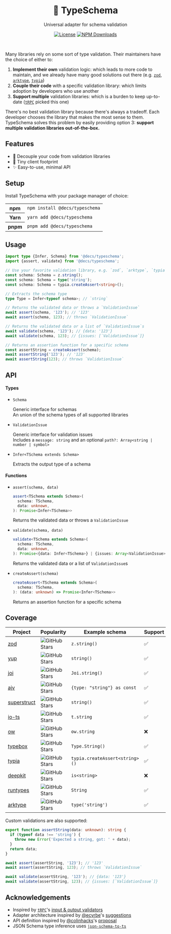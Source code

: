 <div id="header">
  <h1 align="center">🛵 TypeSchema</h1>
  <p align="center">Universal adapter for schema validation</p>
  <p align="center">
  <a href="https://opensource.org/licenses/MIT" rel="nofollow"><img src="https://img.shields.io/github/license/decs/typeschema" alt="License"></a>
  <a href="https://www.npmjs.com/package/@decs/typeschema" rel="nofollow"><img src="https://img.shields.io/npm/dw/@decs/typeschema.svg" alt="NPM Downloads"></a>
  </p>

  <br />
</div>

Many libraries rely on some sort of type validation. Their maintainers have the choice of either to:

1. ⁠**Implement their own** validation logic: which leads to more code to maintain, and we already have many good solutions out there (e.g. [`zod`](https://zod.dev), [`arktype`](https://arktype.io), [`typia`](https://typia.io))
1. **Couple their code** with a specific validation library: which limits adoption by developers who use another
1. **Support multiple** validation libraries: which is a burden to keep up-to-date ([`tRPC`](https://trpc.io/) picked this one)

There's no best validation library because there's always a tradeoff. Each developer chooses the library that makes the most sense to them. TypeSchema solves this problem by easily providing option 3: **support multiple validation libraries out-of-the-box.**

## Features

- 🚀 Decouple your code from validation libraries
- 🍃 Tiny client footprint
- ✨ Easy-to-use, minimal API

## Setup

Install TypeSchema with your package manager of choice:

<table>
  <tr>
    <th>npm</th>
    <td><code>npm install @decs/typeschema</code></td>
  </tr>
  <tr>
    <th>Yarn</th>
    <td><code>yarn add @decs/typeschema</code></td>
  </tr>
  <tr>
    <th>pnpm</th>
    <td><code>pnpm add @decs/typeschema</code></td>
  </tr>
</table>

## Usage

```ts
import type {Infer, Schema} from '@decs/typeschema';
import {assert, validate} from '@decs/typeschema';

// Use your favorite validation library, e.g. `zod`, `arktype`, `typia`
const schema: Schema = z.string();
const schema: Schema = type('string');
const schema: Schema = typia.createAssert<string>();

// Extracts the schema type
type Type = Infer<typeof schema>; // `string`

// Returns the validated data or throws a `ValidationIssue`
await assert(schema, '123'); // '123'
await assert(schema, 123); // throws `ValidationIssue`

// Returns the validated data or a list of `ValidationIssue`s
await validate(schema, '123'); // {data: '123'}
await validate(schema, 123); // {issues: [`ValidationIssue`]}

// Returns an assertion function for a specific schema
const assertString = createAssert(schema);
await assertString('123'); // '123'
await assertString(123); // throws `ValidationIssue`
```

## API

#### Types

- `Schema`

  Generic interface for schemas<br />An union of the schema types of all supported libraries

- `ValidationIssue`

  Generic interface for validation issues<br />Includes a `message: string` and an optional `path?: Array<string | number | symbol>`

- `Infer<TSchema extends Schema>`

  Extracts the output type of a schema

#### Functions

- `assert(schema, data)`

  ```ts
  assert<TSchema extends Schema>(
    schema: TSchema,
    data: unknown,
  ): Promise<Infer<TSchema>>
  ```

  Returns the validated data or throws a `ValidationIssue`

- `validate(schema, data)`

  ```ts
  validate<TSchema extends Schema>(
    schema: TSchema,
    data: unknown,
  ): Promise<{data: Infer<TSchema>} | {issues: Array<ValidationIssue>}>
  ```

  Returns the validated data or a list of `ValidationIssue`s

- `createAssert(schema)`

  ```ts
  createAssert<TSchema extends Schema>(
    schema: TSchema,
  ): (data: unknown) => Promise<Infer<TSchema>>
  ```

  Returns an assertion function for a specific schema

## Coverage

| Project                                            | Popularity                                                                                       | Example schema                 | Support |
| -------------------------------------------------- | ------------------------------------------------------------------------------------------------ | ------------------------------ | ------- |
| [zod](https://zod.dev)                             | ![GitHub Stars](https://img.shields.io/github/stars/colinhacks/zod.svg?style=social)             | `z.string()`                   | ✅      |
| [yup](https://github.com/jquense/yup)              | ![GitHub Stars](https://img.shields.io/github/stars/jquense/yup.svg?style=social)                | `string()`                     | ✅      |
| [joi](https://joi.dev)                             | ![GitHub Stars](https://img.shields.io/github/stars/hapijs/joi.svg?style=social)                 | `Joi.string()`                 | ✅      |
| [ajv](https://ajv.js.org)                          | ![GitHub Stars](https://img.shields.io/github/stars/ajv-validator/ajv.svg?style=social)          | `{type: "string"} as const`    | ✅      |
| [superstruct](https://docs.superstructjs.org)      | ![GitHub Stars](https://img.shields.io/github/stars/ianstormtaylor/superstruct.svg?style=social) | `string()`                     | ✅      |
| [io-ts](https://gcanti.github.io/io-ts)            | ![GitHub Stars](https://img.shields.io/github/stars/gcanti/io-ts.svg?style=social)               | `t.string`                     | ✅      |
| [ow](https://sindresorhus.com/ow)                  | ![GitHub Stars](https://img.shields.io/github/stars/sindresorhus/ow.svg?style=social)            | `ow.string`                    | ❌      |
| [typebox](https://github.com/sinclairzx81/typebox) | ![GitHub Stars](https://img.shields.io/github/stars/sinclairzx81/typebox.svg?style=social)       | `Type.String()`                | ✅      |
| [typia](https://typia.io)                          | ![GitHub Stars](https://img.shields.io/github/stars/samchon/typia.svg?style=social)              | `typia.createAssert<string>()` | ✅      |
| [deepkit](https://deepkit.io)                      | ![GitHub Stars](https://img.shields.io/github/stars/deepkit/deepkit-framework.svg?style=social)  | `is<string>`                   | ❌      |
| [runtypes](https://github.com/pelotom/runtypes)    | ![GitHub Stars](https://img.shields.io/github/stars/pelotom/runtypes.svg?style=social)           | `String`                       | ✅      |
| [arktype](https://arktype.io)                      | ![GitHub Stars](https://img.shields.io/github/stars/arktypeio/arktype.svg?style=social)          | `type('string')`               | ✅      |

Custom validations are also supported:

```ts
export function assertString(data: unknown): string {
  if (typeof data !== 'string') {
    throw new Error('Expected a string, got: ' + data);
  }
  return data;
}

await assert(assertString, '123'); // '123'
await assert(assertString, 123); // throws `ValidationIssue`

await validate(assertString, '123'); // {data: '123'}
await validate(assertString, 123); // {issues: [`ValidationIssue`]}
```

## Acknowledgements

- Inspired by [`tRPC`](https://trpc.io/)'s [input & output validators](https://trpc.io/docs/server/validators)
- Adapter architecture inspired by [@ecyrbe](https://github.com/ecyrbe)'s [suggestions](https://github.com/decs/typeschema/issues/1)
- API definition inspired by [@colinhacks](https://github.com/colinhacks)'s [proposal](https://twitter.com/colinhacks/status/1634284724796661761)
- JSON Schema type inference uses [`json-schema-to-ts`](https://github.com/ThomasAribart/json-schema-to-ts)
